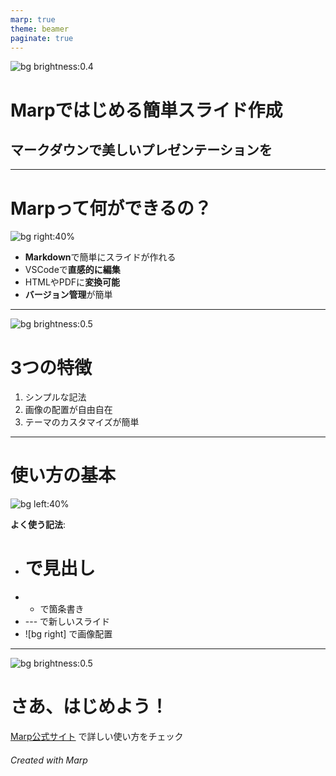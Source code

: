 ```yaml
---
marp: true
theme: beamer
paginate: true
---
```


<!-- _backgroundColor: rgba(0,0,0,0.7) -->
<!-- _color: #ffffff -->
![bg brightness:0.4](image1)
# **Marpではじめる簡単スライド作成**
## マークダウンで美しいプレゼンテーションを

---

# Marpって何ができるの？
![bg right:40%](image2)

- **Markdown**で簡単にスライドが作れる
- VSCodeで**直感的に編集**
- HTMLやPDFに**変換可能**
- **バージョン管理**が簡単

---

<!-- _backgroundColor: rgba(0,0,0,0.7) -->
<!-- _color: #ffffff -->
![bg brightness:0.5](image3)
# 3つの特徴

1. シンプルな記法
2. 画像の配置が自由自在
3. テーマのカスタマイズが簡単

---

# 使い方の基本
![bg left:40%](image4)

**よく使う記法**:
- # で見出し
- - で箇条書き
- --- で新しいスライド
- ![bg right] で画像配置

---

<!-- _backgroundColor: rgba(0,0,0,0.7) -->
<!-- _color: #ffffff -->
![bg brightness:0.5](image5)
# さあ、はじめよう！

[Marp公式サイト](https://marp.app/)
で詳しい使い方をチェック

###### Created with Marp